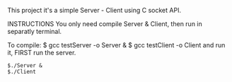 This project it's a simple Server - Client using C socket API.

INSTRUCTIONS
You only need compile Server & Client, then run in separatly terminal.

To compile:
	$ gcc testServer -o Server &
	$ gcc testClient -o Client
and run it, FIRST run the server.

	$./Server &
	$./Client
